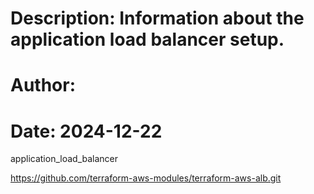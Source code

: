 # Description: Information about the application load balancer setup.
# Author: <Your Name>
# Date: 2024-12-22

application_load_balancer

https://github.com/terraform-aws-modules/terraform-aws-alb.git
